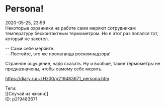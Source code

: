 Persona!
=========

   
 2020-05-25, 23:59   
  Некоторые охранники на работе сами меряют сотрудникам температуру бесконтактным термометром. Но в этот раз попался тот, который не захотел.   
   
 -- Сами себе меряйте.   
 -- Постойте, это же пропаганда роскомнадзора!   
   
 Странное ощущение, надо сказать. Ну и вообще, такие термометры не предназначены, чтобы самому себе мерить.   
    
 <https://diary.ru/~zHz00/p219483671_persona.htm>   
   
 Теги:   
 [[Случай из жизни]]   
 ID: p219483671